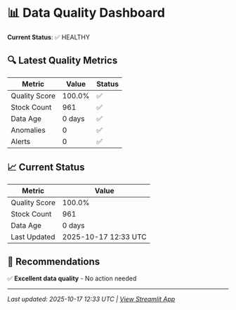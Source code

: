 # 📊 Data Quality Dashboard

**Current Status**: ✅ HEALTHY

## 🔍 Latest Quality Metrics

| Metric | Value | Status |
|--------|-------|--------|
| Quality Score | 100.0% | ✅ |
| Stock Count | 961 | ✅ |
| Data Age | 0 days | ✅ |
| Anomalies | 0 | ✅ |
| Alerts | 0 | ✅ |


## 📈 Current Status

| Metric | Value |
|--------|-------|
| Quality Score | 100.0% |
| Stock Count | 961 |
| Data Age | 0 days |
| Last Updated | 2025-10-17 12:33 UTC |

## 🎯 Recommendations

✅ **Excellent data quality** - No action needed


---
*Last updated: 2025-10-17 12:33 UTC | [View Streamlit App](https://modernmagicformula.streamlit.app)*
